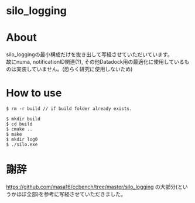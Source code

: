 # silo_logging

# About
silo_loggingの最小構成だけを抜き出して写経させていただいています。<br>
故にnuma, notificationID関連(?), その他Datadock用の最適化に使用しているものは実装していません。(恐らく研究に使用しないため)

# How to use
```
$ rm -r build // if build folder already exists.

$ mkdir build
$ cd build
$ cmake ..
$ make
$ mkdir log0
$ ./silo.exe
```

# 謝辞
https://github.com/masa16/ccbench/tree/master/silo_logging の大部分(というかほぼ全部)を参考に写経させていただきました。
